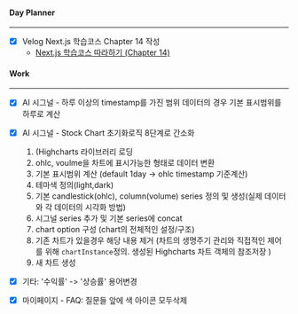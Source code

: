 
#### Day Planner
---
- [x] Velog Next.js 학습코스 Chapter 14 작성
	- [Next.js 학습코스 따라하기 (Chapter 14)](https://velog.io/@lee_1124/Next.js-%ED%95%99%EC%8A%B5%EC%BD%94%EC%8A%A4-%EB%94%B0%EB%9D%BC%ED%95%98%EA%B8%B0-Chapter-14)


#### Work
---
- [x] AI 시그널 - 하루 이상의 timestamp를 가진 범위 데이터의 경우 기본 표시범위를 하루로 계산
- [x] AI 시그널 - Stock Chart 초기화로직 8단계로 간소화
	1. (Highcharts 라이브러리 로딩
	2. ohlc, voulme을 차트에 표시가능한 형태로 데이터 변환 
	3. 기본 표시범위 계산 (default 1day -> ohlc timestamp 기준계산)
	4. 테마색 정의(light,dark)
	5. 기본 candlestick(ohlc), column(volume) series 정의 및 생성(실제 데이터와 각 데이터의 시각화 방법)
	6. 시그널 series 추가 및 기본 series에 concat
	7. chart option 구성 (chart의 전체적인 설정/구조)
	8. 기존 차트가 있을경우 해당 내용 제거 (차트의 생명주기 관리와 직접적인 제어를 위해 `chartInstance`정의. 생성된 Highcharts 차트 객체의 참조저장 )
	9. 새 차트 생성

- [x] 기타: '수익률' -> '상승률' 용어변경
- [x] 마이페이지 - FAQ: 질문들 앞에 색 아이콘 모두삭제

